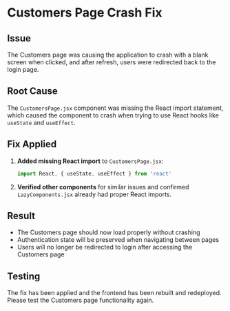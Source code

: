 # Customers Page Crash Fix

## Issue
The Customers page was causing the application to crash with a blank screen when clicked, and after refresh, users were redirected back to the login page.

## Root Cause
The `CustomersPage.jsx` component was missing the React import statement, which caused the component to crash when trying to use React hooks like `useState` and `useEffect`.

## Fix Applied
1. **Added missing React import** to `CustomersPage.jsx`:
   ```javascript
   import React, { useState, useEffect } from 'react'
   ```

2. **Verified other components** for similar issues and confirmed `LazyComponents.jsx` already had proper React imports.

## Result
- The Customers page should now load properly without crashing
- Authentication state will be preserved when navigating between pages
- Users will no longer be redirected to login after accessing the Customers page

## Testing
The fix has been applied and the frontend has been rebuilt and redeployed. Please test the Customers page functionality again.

